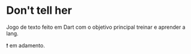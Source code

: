 # Don't tell her

Jogo de texto feito em Dart com o objetivo principal treinar e aprender a lang.

:exclamation: em adamento.
